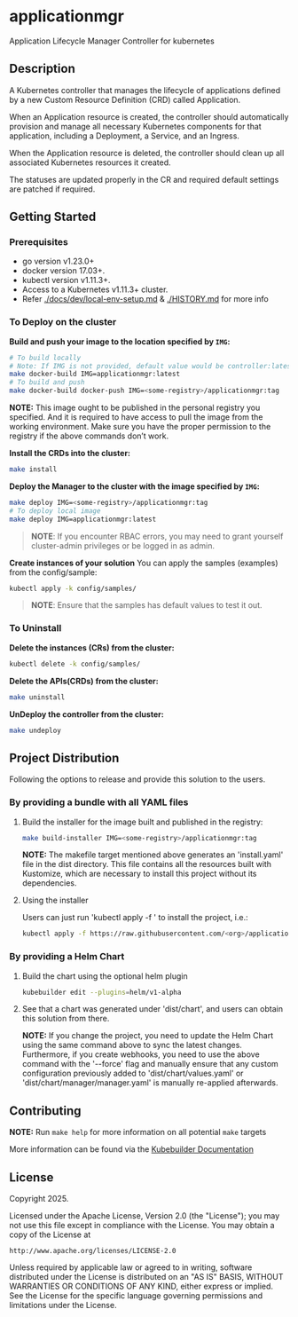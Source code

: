 # applicationmgr

Application Lifecycle Manager Controller for kubernetes

## Description

A Kubernetes controller that manages the lifecycle of applications defined by a new Custom Resource Definition (CRD) called Application.

When an Application resource is created, the controller should automatically provision and manage all necessary Kubernetes components for that application, including a Deployment, a Service, and an Ingress.

When the Application resource is deleted, the controller should clean up all associated Kubernetes resources it created.

The statuses are updated properly in the CR and required default settings are patched if required.

## Getting Started

### Prerequisites

- go version v1.23.0+
- docker version 17.03+.
- kubectl version v1.11.3+.
- Access to a Kubernetes v1.11.3+ cluster.
- Refer [./docs/dev/local-env-setup.md](./docs/dev/local-env-setup.md) & [./HISTORY.md](./HISTORY.md) for more info

### To Deploy on the cluster

**Build and push your image to the location specified by `IMG`:**

```sh
# To build locally
# Note: If IMG is not provided, default value would be controller:latest
make docker-build IMG=applicationmgr:latest
# To build and push
make docker-build docker-push IMG=<some-registry>/applicationmgr:tag
```

**NOTE:** This image ought to be published in the personal registry you specified.
And it is required to have access to pull the image from the working environment.
Make sure you have the proper permission to the registry if the above commands don’t work.

**Install the CRDs into the cluster:**

```sh
make install
```

**Deploy the Manager to the cluster with the image specified by `IMG`:**

```sh
make deploy IMG=<some-registry>/applicationmgr:tag
# To deploy local image
make deploy IMG=applicationmgr:latest
```

> **NOTE**: If you encounter RBAC errors, you may need to grant yourself cluster-admin
privileges or be logged in as admin.

**Create instances of your solution**
You can apply the samples (examples) from the config/sample:

```sh
kubectl apply -k config/samples/
```

>**NOTE**: Ensure that the samples has default values to test it out.

### To Uninstall

**Delete the instances (CRs) from the cluster:**

```sh
kubectl delete -k config/samples/
```

**Delete the APIs(CRDs) from the cluster:**

```sh
make uninstall
```

**UnDeploy the controller from the cluster:**

```sh
make undeploy
```

## Project Distribution

Following the options to release and provide this solution to the users.

### By providing a bundle with all YAML files

1. Build the installer for the image built and published in the registry:

    ```sh
    make build-installer IMG=<some-registry>/applicationmgr:tag
    ```

    **NOTE:** The makefile target mentioned above generates an 'install.yaml'
    file in the dist directory. This file contains all the resources built
    with Kustomize, which are necessary to install this project without its
    dependencies.

2. Using the installer

    Users can just run 'kubectl apply -f <URL for YAML BUNDLE>' to install
    the project, i.e.:

    ```sh
    kubectl apply -f https://raw.githubusercontent.com/<org>/applicationmgr/<tag or branch>/dist/install.yaml
    ```

### By providing a Helm Chart

1. Build the chart using the optional helm plugin

    ```sh
    kubebuilder edit --plugins=helm/v1-alpha
    ```

2. See that a chart was generated under 'dist/chart', and users can obtain this solution from there.

    **NOTE:** If you change the project, you need to update the Helm Chart
    using the same command above to sync the latest changes. Furthermore,
    if you create webhooks, you need to use the above command with
    the '--force' flag and manually ensure that any custom configuration
    previously added to 'dist/chart/values.yaml' or 'dist/chart/manager/manager.yaml'
    is manually re-applied afterwards.

## Contributing

**NOTE:** Run `make help` for more information on all potential `make` targets

More information can be found via the [Kubebuilder Documentation](https://book.kubebuilder.io/introduction.html)

## License

Copyright 2025.

Licensed under the Apache License, Version 2.0 (the "License");
you may not use this file except in compliance with the License.
You may obtain a copy of the License at

    http://www.apache.org/licenses/LICENSE-2.0

Unless required by applicable law or agreed to in writing, software
distributed under the License is distributed on an "AS IS" BASIS,
WITHOUT WARRANTIES OR CONDITIONS OF ANY KIND, either express or implied.
See the License for the specific language governing permissions and
limitations under the License.
